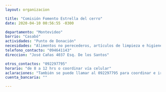 ```yaml
---
layout: organizacion

title: "Comisión Fomento Estrella del cerro"
date: 2020-04-10 00:56:55 -0300

departamento: "Montevideo"
barrio: "Casabó"
actividades: "Punto de Donación"
necesidades: "Alimentos no perecederos, artículos de limpieza e higiene, todo para armado de canastas"
telefono_contacto: "094641143"
direccion: "José Cañas 4037 Esq. De los Santos"

otros_contactos: "092297795"
horario: "de 8 a 12 hrs o coordinar vía celular"
aclaraciones: "También se puede llamar al 092297795 para coordinar e ir a buscar las donaciones"
cuenta_bancaria: ""

---
```

